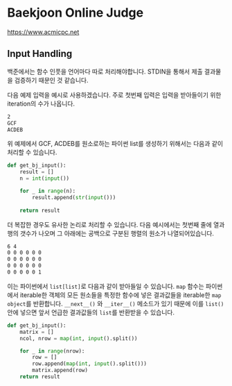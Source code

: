 # Baekjoon Online Judge
https://www.acmicpc.net

## Input Handling

백준에서는 함수 인풋을 언어마다 따로 처리해야합니다. STDIN을 통해서 제출 결과물을 검증하기 때문인 것 같습니다. 

다음 예제 입력을 예시로 사용하겠습니다. 주로 첫번째 입력은 입력을 받아들이기 위한 iteration의 수가 나옵니다.

```txt
2
GCF
ACDEB
```

위 예제에서 GCF, ACDEB를 원소로하는 파이썬 list를 생성하기 위해서는 다음과 같이 처리할 수 있습니다.

```python
def get_bj_input():
	result = []
	n = int(input())

	for _ in range(n):
		result.append(str(input()))
	
	return result
```

더 복잡한 경우도 유사한 논리로 처리할 수 있습니다. 다음 예시에서는 첫번째 줄에 열과 행의 갯수가 나오며 그 아래에는 공백으로 구분된 행렬의 원소가 나열되어있습니다.

```txt
6 4  
0 0 0 0 0 0  
0 0 0 0 0 0  
0 0 0 0 0 0  
0 0 0 0 0 1  
```

이는 파이썬에서 `list[list]`로 다음과 같이 받아들일 수 있습니다. `map` 함수는 파이썬에서 iterable한 객체의 모든 원소들을 특정한 함수에 넣은 결과값들을 iterable한 `map object`를 반환합니다. `__next__()` 와 `__iter__()` 메소드가 있기 때문에 이를 `list()` 안에 넣으면 앞서 언급한 결과값들의 `list`를 반환받을 수 있습니다.

```python
def get_bj_input():
	matrix = []
	ncol, nrow = map(int, input().split())

	for _ in range(nrow):
		row = []
		row.append(map(int, input().split()))
		matrix.append(row)
	return result
```
